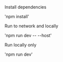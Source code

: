 Install dependencies

'npm install'

Run to network and locally

'npm run dev -- --host'

Run locally only

'npm run dev'